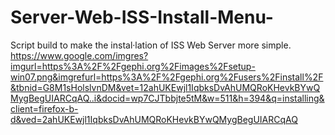 # Server-Web-ISS-Install-Menu-
Script build to make the instal·lation of ISS Web Server more simple.
https://www.google.com/imgres?imgurl=https%3A%2F%2Fgephi.org%2Fimages%2Fsetup-win07.png&imgrefurl=https%3A%2F%2Fgephi.org%2Fusers%2Finstall%2F&tbnid=G8M1sHolslvnDM&vet=12ahUKEwjl1IqbksDvAhUMQRoKHevkBYwQMygBegUIARCqAQ..i&docid=wp7CJTbbjte5tM&w=511&h=394&q=installing&client=firefox-b-d&ved=2ahUKEwjl1IqbksDvAhUMQRoKHevkBYwQMygBegUIARCqAQ 
